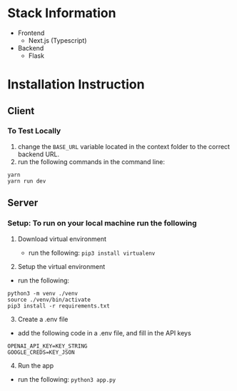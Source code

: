 # Stack Information

-   Frontend
    -   Next.js (Typescript)
-   Backend
    -   Flask

# Installation Instruction

## Client

### To Test Locally

1. change the `BASE_URL` variable located in the context folder to the correct backend URL.
2. run the following commands in the command line:

```
yarn
yarn run dev
```

## Server

### Setup: To run on your local machine run the following

1. Download virtual environment

    - run the following: `pip3 install virtualenv`

2. Setup the virtual environment

-   run the following:

```
python3 -m venv ./venv
source ./venv/bin/activate
pip3 install -r requirements.txt
```

3. Create a .env file

-   add the following code in a .env file, and fill in the API keys

```
OPENAI_API_KEY=KEY_STRING
GOOGLE_CREDS=KEY_JSON
```

4. Run the app

-   run the following: `python3 app.py`
